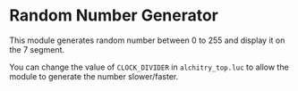 # Random Number Generator

This module generates random number between 0 to 255 and display it on the 7 segment. 

You can change the value of `CLOCK_DIVIDER` in `alchitry_top.luc` to allow the module to generate the number slower/faster. 
